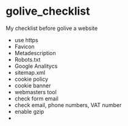 # golive_checklist
My checklist before golive a website

- use https
- Favicon
- Metadescription
- Robots.txt
- Google Analitycs
- sitemap.xml
- cookie policy 
- cookie banner
- webmasters tool
- check form email
- check email, phone numbers, VAT number
- enable gzip
- <meta name="format-detection" content="telephone=no">
